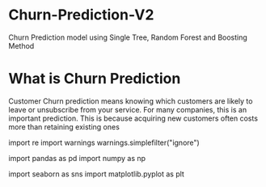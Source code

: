 # Churn-Prediction-V2
Churn Prediction model using Single Tree, Random Forest and Boosting Method
# What is Churn Prediction
Customer Churn prediction means knowing which customers are likely to leave or unsubscribe from your service. For many companies, this is an important prediction. This is because acquiring new customers often costs more than retaining existing ones

import re
import warnings
warnings.simplefilter("ignore")

import pandas as pd
import numpy as np

import seaborn as sns
import matplotlib.pyplot as plt

